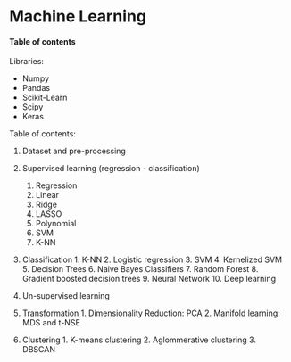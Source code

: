 <h1>Machine Learning</h1>

<a id='up'></a>

<h4> Table of contents </h4>

Libraries:
- Numpy
- Pandas
- Scikit-Learn
- Scipy
- Keras

Table of contents:
1. Dataset and pre-processing
2. Supervised learning (regression - classification)
    1. Regression 
      1. Linear
      2. Ridge
      3. LASSO
      4. Polynomial
      5. SVM
      6. K-NN

  2. Classification
    1. K-NN
    2. Logistic regression
    3. SVM
    4. Kernelized SVM
    5. Decision Trees
    6. Naive Bayes Classifiers
    7. Random Forest
    8. Gradient boosted decision trees
    9. Neural Network
    10. Deep learning


3. Un-supervised learning

  1. Transformation
    1. Dimensionality Reduction: PCA
    2. Manifold learning: MDS and t-NSE

  2. Clustering
    1. K-means clustering
    2. Aglommerative clustering 
    3. DBSCAN
